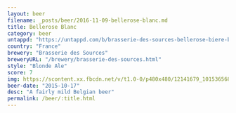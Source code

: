 ```yaml
---
layout: beer
filename: _posts/beer/2016-11-09-bellerose-blanc.md
title: Bellerose Blanc
category: beer
untappd: "https://untappd.com/b/brasserie-des-sources-bellerose-biere-blonde-extra/289546"
country: "France"
brewery: "Brasserie des Sources"
breweryURL: "/brewery/brasserie-des-sources.html"
style: "Blonde Ale"
score: 7
img: https://scontent.xx.fbcdn.net/v/t1.0-0/p480x480/12141679_10153656863378745_27632216009951724_n.jpg?_nc_cat=110&_nc_ht=scontent.xx&oh=12961ee1d75ed056ef772f1b0f4e57e7&oe=5D8CB252
beer-date: "2015-10-17"
desc: "A fairly mild Belgian beer"
permalink: /beer/:title.html
---
```

